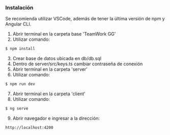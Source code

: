 ### Instalación
Se recomienda utilizar VSCode, además de tener la última versión de npm y Angular CLI.

1. Abrir terminal en la carpeta base 'TeamWork GG'
2. Utilizar comando:
```sh
$ npm install
```
3. Crear base de datos ubicada en db/db.sql
4. Dentro de server/src/keys.ts cambiar contraseña de conexión
5. Abrir terminal en la carpeta 'server'
6. Utilizar comando:

```sh
$ npm run dev
```
7. Abrir terminal en la carpeta 'client'
8. Utilizar comando:
```sh
$ ng serve
```
9. Abrir navegador e ingresar a la dirección:
```sh
http://localhost:4200
```
